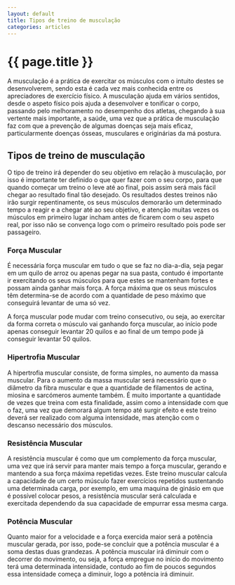 ```yaml
---
layout: default
title: Tipos de treino de musculação
categories: articles
---
```


# {{ page.title }}

A musculação é a prática de exercitar os músculos com o intuito destes se desenvolverem, sendo esta é cada vez mais conhecida entre os apreciadores de exercício físico. A musculação ajuda em vários sentidos, desde o aspeto físico pois ajuda a desenvolver e tonificar o corpo, passando pelo melhoramento no desempenho dos atletas, chegando à sua vertente mais importante, a saúde, uma vez que a prática de musculação faz com que a prevenção de algumas doenças seja mais eficaz, particularmente doenças ósseas, musculares e originárias da má postura.

## Tipos de treino de musculação

O tipo de treino irá depender do seu objetivo em relação à musculação, por isso é importante ter definido o que quer fazer com o seu corpo, para que quando começar um treino o leve até ao final, pois assim será mais fácil chegar ao resultado final tão desejado.
Os resultados destes treinos não irão surgir repentinamente, os seus músculos demorarão um determinado tempo a reagir e a chegar até ao seu objetivo, e atenção muitas vezes os músculos em primeiro lugar incham antes de ficarem com o seu aspeto real, por isso não se convença logo com o primeiro resultado pois pode ser passageiro.

### Força Muscular

É necessária força muscular em tudo o que se faz no dia-a-dia, seja pegar em um quilo de arroz ou apenas pegar na sua pasta, contudo é importante ir exercitando os seus músculos para que estes se mantenham fortes e possam ainda ganhar mais força. A força máxima que os seus músculos têm determina-se de acordo com a quantidade de peso máximo que conseguirá levantar de uma só vez.

A força muscular pode mudar com treino consecutivo, ou seja, ao exercitar da forma correta o músculo vai ganhando força muscular, ao início pode apenas conseguir levantar 20 quilos e ao final de um tempo pode já conseguir levantar 50 quilos.

### Hipertrofia Muscular

A hipertrofia muscular consiste, de forma simples, no aumento da massa muscular. Para o aumento da massa muscular será necessário que o diâmetro da fibra muscular e que a quantidade de filamentos de actina, miosina e sarcómeros aumente também. É muito importante a quantidade de vezes que treina com esta finalidade, assim como a intensidade com que o faz, uma vez que demorará algum tempo até surgir efeito e este treino deverá ser realizado com alguma intensidade, mas atenção com o descanso necessário dos músculos.

### Resistência Muscular

A resistência muscular é como que um complemento da força muscular, uma vez que irá servir para manter mais tempo a força muscular, gerando e mantendo a sua força máxima repetidas vezes. Este treino muscular calcula a capacidade de um certo músculo fazer exercícios repetidos sustentando uma determinada carga, por exemplo, em uma maquina de ginásio em que é possível colocar pesos, a resistência muscular será calculada e exercitada dependendo da sua capacidade de empurrar essa mesma carga.

### Potência Muscular

Quanto maior for a velocidade e a força exercida maior será a potência muscular gerada, por isso, pode-se concluir que a potência muscular é a soma destas duas grandezas. A potência muscular irá diminuir com o decorrer do movimento, ou seja, a força empregue no início do movimento terá uma determinada intensidade, contudo ao fim de poucos segundos essa intensidade começa a diminuir, logo a potência irá diminuir.
